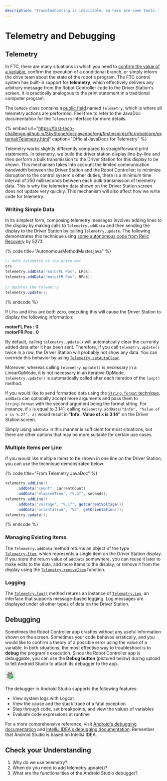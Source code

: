 ```yaml
---
description: 'Troubleshooting is inevitable, so here are some tools.'
---
```


# Telemetry and Debugging

## Telemetry

In FTC, there are many situations in which you need to [confirm the value of a variable](https://github.com/ARC-Thunder/ftc_app/blob/fb933aa2e67ef65de2014ab9ac86163ee5bc9b01/TeamCode/src/main/java/org/firstinspires/ftc/teamcode/ThunderNavigation.java#L88), confirm the execution of a conditional branch, or simply inform the drive team about the state of the robot's program. The FTC control system has built-in support for **telemetry**, which effectively delivers any arbitrary message from the Robot Controller code to the Driver Station's screen. It is practically analogous to the print statement in a traditional computer program.

The `OpMode` class contains a [public field](http://ftctechnh.github.io/ftc_app/doc/javadoc/com/qualcomm/robotcore/eventloop/opmode/OpMode.html#telemetry) named `telemetry`, which is where all telemetry actions are performed. Feel free to refer to the JavaDoc documentation for the `Telemetry` interface for more details.

{% embed url="https://first-tech-challenge.github.io/SkyStone/doc/javadoc/org/firstinspires/ftc/robotcore/external/Telemetry.html" caption="Official JavaDocs for Telemetry" %}

Telemetry works slightly differently compared to straightforward print statements. In telemetry, we build the driver station display line-by-line and then perform a bulk transmission to the Driver Station for this display to be shown. This mechanism takes into account the limited communication bandwidth between the Driver Station and the Robot Controller; to minimize disruption to the control system's other duties, there is a minimum time interval of 250 milliseconds between each bulk transmission of telemetry data. This is why the telemetry data shown on the Driver Station screen does not update very quickly. This mechanism will also affect how we write code for telemetry.

### Writing Simple Data

In its simplest form, composing telemetry messages involves adding lines to the display by making calls to `Telemetry.addData` and then sending the display to the Driver Station by calling `Telemetry.update`. The following demonstrates this technique using [some autonomous code from Relic Recovery](https://github.com/ARC-Thunder/ftc_app/blob/fb933aa2e67ef65de2014ab9ac86163ee5bc9b01/TeamCode/src/main/java/org/firstinspires/ftc/teamcode/AutonomousMethodMaster.java#L433-L438) by 5273.

{% code title="AutonomousMethodMaster.java" %}
```java
// Adds telemetry of the drive mot
ors
telemetry.addData("motorFL Pos", LPos);
telemetry.addData("motorFR Pos", RPos);

// Updates the telemetry
telemetry.update();
```
{% endcode %}

If `LPos` and `RPos` are both zero, executing this will cause the Driver Station to display the following information: 

**motorFL Pos : 0  
motorFR Pos : 0**

By default, calling `telemetry.update()` will automatically clear the currently added data after it has been sent. Therefore, if you call `telemetry.update()` twice in a row, the Driver Station will probably not show any data. You can override this behavior by using [`Telemetry.setAutoClear`](http://ftctechnh.github.io/ftc_app/doc/javadoc/org/firstinspires/ftc/robotcore/external/Telemetry.html#setAutoClear-boolean-).

Moreover, whereas calling `telemetry.update()` is necessary in a LinearOpMode, it is not necessary in an iterative OpMode. `telemetry.update()` is automatically called after each iteration of the `loop()` method.

If you would like to send formatted data using the [`String.format` technique](https://docs.oracle.com/javase/8/docs/api/java/lang/String.html#format-java.lang.String-java.lang.Object...-), `addData` can optionally accept more arguments and pass them to `String.format` with the second argument being the format string. For instance, if `x` is equal to 3.141, calling `telemetry.addData("Info", "Value of x is %.2f", x)` would result in "**Info : Value of x is 3.14"** on the Driver Station screen.

Simply using `addData` in this manner is sufficient for most situations, but there are other options that may be more suitable for certain use cases.

### Multiple Items per Line

If you would like multiple items to be shown in one line on the Driver Station, you can use the technique demonstrated below:

{% code title="From Telemetry JavaDoc" %}
```java
telemetry.addLine()
     .addData("count", currentCount)
     .addData("elapsedTime", "%.3f", seconds);
telemetry.addLine()
     .addData("voltage", "%.1f", getCurrentVoltage())
     .addData("orientation", "%s", getOrientation());
telemetry.update();
```
{% endcode %}

### Managing Existing Items

The `Telemetry.addData` method returns an object of the type [`Telemetry.Item`](http://ftctechnh.github.io/ftc_app/doc/javadoc/org/firstinspires/ftc/robotcore/external/Telemetry.Item.html), which represents a single item on the Driver Station display. If you store the return value of `addData` somewhere, you can reuse it later to make edits to the data, add more items to the display, or remove it from the display using the [`Telemetry.removeItem`](http://ftctechnh.github.io/ftc_app/doc/javadoc/org/firstinspires/ftc/robotcore/external/Telemetry.html#removeItem-org.firstinspires.ftc.robotcore.external.Telemetry.Item-) function.

### Logging

The [`Telemetry.log()`](http://ftctechnh.github.io/ftc_app/doc/javadoc/org/firstinspires/ftc/robotcore/external/Telemetry.html#log--) method returns an instance of [`Telemetry.Log`](http://ftctechnh.github.io/ftc_app/doc/javadoc/org/firstinspires/ftc/robotcore/external/Telemetry.Log.html), an interface that supports message-based logging. Log messages are displayed under all other types of data on the Driver Station.

## Debugging

Sometimes the Robot Controller app crashes without any useful information shown on the screen. Sometimes your code behaves erratically, and you would like to confirm a theory of a possible error using the value of a variable. In both situations, the most effective way to troubleshoot is to **debug** the program's execution. Since the Robot Controller app is debuggable, you can use the **Debug button** \(pictured below\) during upload to tell Android Studio to attach its debugger to the app.

![Debugging Button \(from Android Developers\)](../.gitbook/assets/image%20%2816%29.png)

The debugger in Android Studio supports the following features:

* View system logs with Logcat
* View the cause and the stack trace of a fatal exception
* Step through code, set breakpoints, and view the values of variables
* Evaluate code expressions at runtime

For a more comprehensive reference, visit [Android's debugging documentation](https://developer.android.com/studio/debug) and [IntelliJ IDEA's debugging documentation](https://www.jetbrains.com/help/idea/debugging-code.html). Remember that Android Studio is based on IntelliJ IDEA.

## Check your Understanding

1. Why do we use telemetry?
2. When do you need to add telemetry.update()?
3. What are the functionalities of the Android Studio debugger?




